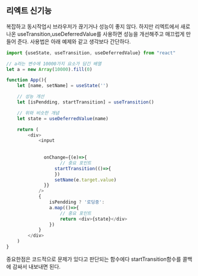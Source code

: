 ## 리엑트 신기능

복잡하고 동시작업시 브라우저가 끊기거나 성능이 좋지 않다. 하지만 리엑트에서 새로 나온 useTransition,useDeferredValue를 사용하면 성능을 개선해주고 매끄럽게 만들어 준다. 사용법은 아래 예제와 같고 생각보다 간단하다.

```js
import {useState, useTransition, useDeferredValue} from "react"

// a라는 변수에 10000가지 요소가 담긴 배열 
let a = new Array(10000).fill(0)

function App(){
    let [name, setName] = useState('')

    // 성능 개선
    let [isPendding, startTransition] = useTransition()

    // 위와 비슷한 개념
    let state = useDeferredValue(name)

    return (
        <div>
            <input
            
              
              onChange={(e)=>{
                    // 중요 포인트
                  startTransition(()=>{
                  })
                  setName(e.target.value)
              }}
            />
            {
                isPendding ? '로딩중':
                a.map(()=>{
                    // 중요 포인트
                    return <div>{state}</div>
                })
            }
        </div>
    )
}

```

중요한점은 코드적으로 문제가 있다고 판단되는 함수에다 startTransition함수를 콜백에 감싸서 내보내면 된다.